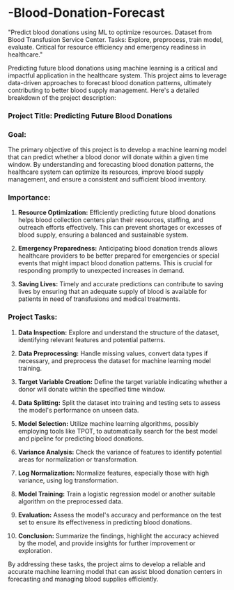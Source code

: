 # -Blood-Donation-Forecast
"Predict blood donations using ML to optimize resources. Dataset from Blood Transfusion Service Center. Tasks: Explore, preprocess, train model, evaluate. Critical for resource efficiency and emergency readiness in healthcare."

Predicting future blood donations using machine learning is a critical and impactful application in the healthcare system. This project aims to leverage data-driven approaches to forecast blood donation patterns, ultimately contributing to better blood supply management. Here's a detailed breakdown of the project description:

### Project Title: Predicting Future Blood Donations

### Goal:
The primary objective of this project is to develop a machine learning model that can predict whether a blood donor will donate within a given time window. By understanding and forecasting blood donation patterns, the healthcare system can optimize its resources, improve blood supply management, and ensure a consistent and sufficient blood inventory.

### Importance:
1. **Resource Optimization:** Efficiently predicting future blood donations helps blood collection centers plan their resources, staffing, and outreach efforts effectively. This can prevent shortages or excesses of blood supply, ensuring a balanced and sustainable system.

2. **Emergency Preparedness:** Anticipating blood donation trends allows healthcare providers to be better prepared for emergencies or special events that might impact blood donation patterns. This is crucial for responding promptly to unexpected increases in demand.

3. **Saving Lives:** Timely and accurate predictions can contribute to saving lives by ensuring that an adequate supply of blood is available for patients in need of transfusions and medical treatments.



### Project Tasks:
1. **Data Inspection:** Explore and understand the structure of the dataset, identifying relevant features and potential patterns.
  
2. **Data Preprocessing:** Handle missing values, convert data types if necessary, and preprocess the dataset for machine learning model training.

3. **Target Variable Creation:** Define the target variable indicating whether a donor will donate within the specified time window.

4. **Data Splitting:** Split the dataset into training and testing sets to assess the model's performance on unseen data.

5. **Model Selection:** Utilize machine learning algorithms, possibly employing tools like TPOT, to automatically search for the best model and pipeline for predicting blood donations.

6. **Variance Analysis:** Check the variance of features to identify potential areas for normalization or transformation.

7. **Log Normalization:** Normalize features, especially those with high variance, using log transformation.

8. **Model Training:** Train a logistic regression model or another suitable algorithm on the preprocessed data.

9. **Evaluation:** Assess the model's accuracy and performance on the test set to ensure its effectiveness in predicting blood donations.

10. **Conclusion:** Summarize the findings, highlight the accuracy achieved by the model, and provide insights for further improvement or exploration.

By addressing these tasks, the project aims to develop a reliable and accurate machine learning model that can assist blood donation centers in forecasting and managing blood supplies efficiently.
